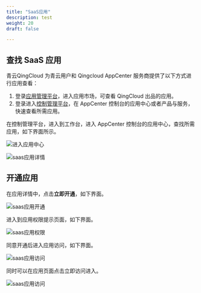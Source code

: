 ```yaml
---
title: "SaaS应用"
description: test
weight: 20
draft: false

---
```


## 查找 SaaS 应用

青云QingCloud 为青云用户和 Qingcloud AppCenter 服务商提供了以下方式进行应用查看：

1. 登录[应用管理平台](https://appcenter.qingcloud.com/developer)，进入应用市场，可查看 QingCloud 出品的应用。
2. 登录进入[控制管理平台](https://console.qingcloud.com/)，在 AppCenter 控制台的应用中心或者产品与服务，快速查看所需应用。

在控制管理平台，进入到工作台，进入 AppCenter 控制台的应用中心，查找所需应用，如下界面所示。

![进入应用中心](/appcenter/market/business-process/_image/appcenter_saas.png)

![saas应用详情](/appcenter/market/business-process/_image/appcenter_saas_information.png)

## 开通应用

在应用详情中，点击**立即开通**，如下界面。

![saas应用开通](/appcenter/market/business-process/_image/appcenter_saas_access.png)

进入到应用权限提示页面，如下界面。

![saas应用权限](/appcenter/market/business-process/_image/appcenter_saas_authority.png)

同意开通后进入应用访问，如下界面。

![saas应用访问](/appcenter/market/business-process/_image/appcenter_saas_access_page.png)

同时可以在应用页面点击立即访问进入。

![saas应用访问](/appcenter/market/business-process/_image/appcenter_saas_quick_access.png)
